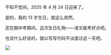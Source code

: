 不知不觉间，2025 年 4 月 24 日迎来了。

是的，我的 13 岁生日，就这么突然。

还在期中考期间，这次生日礼物——语文能考好点吧。

也没什么好说的，就以写写代码平淡度过这一天吧。

![](https://MaxLHy0424.github.com/assets/今天生日_图1.png)